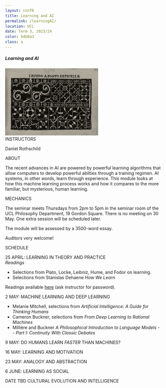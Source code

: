 ```yaml
---
layout: conf6
title: Learning and AI
permalink: /learningAI/
location: UCL
date: Term 3, 2023/24
color: b4b0a3
class: a
---
```



##### Learning and AI

<img src="/materials/lacework.jpg" width="300">

<div class="maintext" markdown="1">

<div class="title"> INSTRUCTORS </div>

Daniel Rothschild

<div class="title"> ABOUT </div>

The recent advances in AI are powered by powerful learning algorithms that allow computers to develop powerful abilties through a training regimen. AI systems, in other words, learn through experience. This module looks at how this machine learning process works and how it compares to the more familiar, but mysterious, human learning.

<div class="title"> MECHANICS </div>

The seminar meets Thursdays from 2pm to 5pm in the seminar room of the UCL Philosophy Department, 19 Gordon Square.  There is no meeting on 30 May. One extra session will be scheduled later.

The module will be assessed by a 3500-word essay.

Auditors very welcome!

<div class="title"> SCHEDULE </div>

<span class="titleblack">25 APRIL:</span> <span class = "titlethin"> LEARNING IN THEORY AND PRACTICE  </span>  <br>
*Readings* 

- Selections from Plato, Locke, Leibniz, Hume, and Fodor on learning.
- Selections from Stanislas Dehaene <i>How We Learn</i><br>

Readings available [here](https://liveuclac-my.sharepoint.com/:f:/g/personal/uctydro_ucl_ac_uk/Egtv4gnGbvROv10b4scfEewBWj2G78te0TYpGLiqyiXuBQ) (ask instructor for password).
<div class="optional" markdown="1">

</div>

<span class="titleblack">2 MAY:</span> <span class = "titlethin">  MACHINE LEARNING AND DEEP LEARNING </span> <br>

- Melanie Mitchell, selections from <i> Artificial Intelligence: A Guide for Thinking Humans </i> 
- Cameron Buckner, selections from <i>From Deep Learning to Rational Machines </i>
- Millière and Buckner <i> A Philosophical Introduction to Language Models -- Part I: Continuity With Classic Debates
</i>

<span class="titleblack">9 MAY:</span> <span class = "titlethin"> DO HUMANS LEARN <i> FASTER </i> THAN MACHINES? <br>


<span class="titleblack">16 MAY:</span> <span class = "titlethin"> LEARNING AND MOTIVATION </span>  <br>


<span class="titleblack">23 MAY:</span> <span class = "titlethin"> ANALOGY AND ABSTRACTION  </span>  <br>

<span class="titleblack">6 JUNE:</span> <span class = "titlethin"> LEARNING AS SOCIAL </span>  <br>

<span class="titleblack"> DATE TBD</span> <span class = "titlethin"> CULTURAL EVOLUTION AND INTELLIGENCE </span>  <br>





